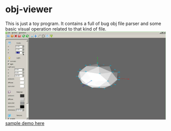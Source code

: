 # obj-viewer
This is just a toy program. It contains a full of bug obj file parser and some basic visual operation related to that kind of file.
![ScreenShoot](screenshoot.png?raw=true)
[sample demo here](http://www.youtube.com/watch?v=-pZQQTQj8fk&feature=youtu.be)